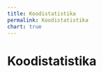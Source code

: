 ```yaml
---
title: Koodistatistika
permalink: Koodistatistika
chart: true
---
```


# Koodistatistika

 <div id="Diagramm1" style='margin: 10px 0 40px 0px;'></div>

<script>

function kuvaDiagrammid() {

  // Moodusta andmetabel
  var data = new google.visualization.DataTable();
  data.addColumn('string', 'Lahendus');
  data.addColumn('number', 'LOC');

  // Lisa andmed
  data.addRows([
    ['L1', 300], 
    ['l2', 8000]
  ]);

  // Sea suvandid
  var options = {
    fontName: 'Anonymous Pro',
    'width':800, 'height':500, 
    chartArea: { left:20, top:20, width: '100%', height: '100%' },
    legend: { position: 'top', textStyle: {color: 'DarkGray', fontSize: 14} },
    colors: [
    '#f44336', '#E91E63', '#9C27B0', '#673AB7', '#3F51B5',
    '#2196F3', '#03A9F4', '#00BCD4', '#009688', '#4CAF50',
    '#8BC34A', '#CDDC39', '#FFEB3B', '#FFC107', '#FF9800',
    '#FF5722', '#795548', '#9E9E9E', '#607D8B'
    ]
  };

    // Alusta diagrammi
    var chart = new google.visualization.PieChart(document.getElementById('Diagramm1'));

    // Joonista diagramm
    chart.draw(data, options);

}

</script>